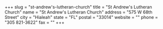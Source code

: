 +++
slug = "st-andrew's-lutheran-church"
title = "St Andrew's Lutheran Church"
name = "St Andrew's Lutheran Church"
address = "575 W 68th Street"
city = "Hialeah"
state = "FL"
postal = "33014"
website = ""
phone = "305 821-3622"
fax = ""
+++
